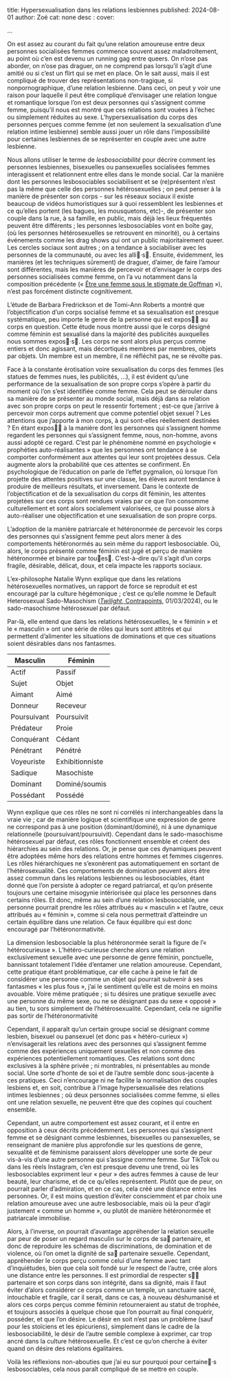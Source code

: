 title: Hypersexualisation dans les relations lesbiennes
published: 2024-08-01
author: Zoé
cat: none
desc : 
cover: 

...



On est assez au courant du fait qu’une relation amoureuse entre deux personnes
socialisées femmes commence souvent assez maladroitement, au point où c’en est
devenu un running gag entre queers. On n’ose pas aborder, on n’ose pas draguer, on
ne comprend pas lorsqu’il s’agit d’une amitié ou si c’est un flirt qui se met en place. On
le sait aussi, mais il est compliqué de trouver des représentations non-tragique, si nonpornographique,
d’une relation lesbienne. Dans ceci, on peut y voir une raison pour
laquelle il peut être compliqué d’envisager une relation longue et romantique lorsque
l’on est deux personnes qui s’assignent comme femme, puisqu’il nous est montré que
ces relations sont vouées à l’échec ou simplement réduites au sexe. L’hypersexualisation
du corps des personnes perçues comme femme (et non seulement la sexualisation d’une
relation intime lesbienne) semble aussi jouer un rôle dans l’impossibilité pour certaines
lesbiennes de se représenter en couple avec une autre lesbienne.


Nous allons utiliser le terme de *lesbosociabilité* pour décrire comment les
personnes lesbiennes, bisexuelles ou pansexuelles socialisées femmes interagissent et
relationnent entre elles dans le monde social. Car la manière dont les personnes
lesbosociables sociabilisent et se (re)présentent n’est pas la même que celle des
personnes hétérosexuelles ; on peut penser à la manière de présenter son corps - sur les
réseaux sociaux il existe beaucoup de vidéos humoristiques sur à quoi ressemblent les
lesbiennes et ce qu’elles portent (les bagues, les mousquetons, etc)-, de présenter son
couple dans la rue, à sa famille, en public, mais déjà les lieux fréquentés peuvent être
différents ; les personnes lesbosociables vont en boîte gay, (où les personnes
hétérosexuelles se retrouvent en minorité), ou à certains événements comme les drag
shows qui ont un public majoritairement queer. Les cercles sociaux sont autres ; on a
tendance à sociabiliser avec les personnes de la communauté, ou avec les alli󱤠·s󵜀.
Ensuite, évidemment, les manières (et les techniques sûrement) de draguer,
d’aimer, de faire l’amour sont différentes, mais les manières de percevoir et d’envisager
le corps des personnes socialisées comme femme, on l’a vu notamment dans la
composition précédente (« [Être une femme sous le stigmate de Goffman](Z-002) »), n’est pas
forcément distincte cognitivement.

L’étude de Barbara Fredrickson et de Tomi-Ann Roberts a montré que
l’objectification d’un corps socialisé femme et sa sexualisation est presque systématique,
peu importe le genre de la personne qui est expos󱤠󵜀 au corps en question.
Cette étude nous montre aussi que le corps désigné comme féminin est sexualisé
dans la majorité des publicités auxquelles nous sommes expos󱤠·s󵜀. Les corps ne sont
alors plus perçus comme entiers et donc agissant, mais décortiqués membres par
membres, objets par objets. Un membre est un membre, il ne réfléchit pas, ne se révolte
pas.

Face à la constante érotisation voire sexualisation du corps des femmes (les
statues de femmes nues, les publicités, …), il est évident qu’une performance de la
sexualisation de son propre corps s’opère à partir du moment où l’on s’est identifiée
comme femme. Cela peut se dérouler dans sa manière de se présenter au monde social,
mais déjà dans sa relation avec son propre corps on peut le ressentir fortement ; est-ce
que j’arrive à percevoir mon corps autrement que comme potentiel objet sexuel ? Les
attentions que j’apporte à mon corps, à qui sont-elles réellement destinées ? En étant
expos󱤠󵜀 à la manière dont les personnes qui s’assignent homme regardent les
personnes qui s’assignent femme, nous, non-homme, avons aussi adopté ce regard.
C’est par le phénomène nommé en psychologie « prophéties auto-réalisantes » que les
personnes ont tendance à se comporter conformément aux attentes qui leur sont
projetées dessus. Cela augmente alors la probabilité que ces attentes se confirment. En
psychologique de l’éducation on parle de l’effet pygmalion, où lorsque l’on projette des
attentes positives sur une classe, les élèves auront tendance à produire de meilleurs
résultats, et inversement. Dans le contexte de l’objectification et de la sexualisation du
corps dit féminin, les attentes projetées sur ces corps sont rendues vraies par ce que l’on
consomme culturellement et sont alors socialement valorisées, ce qui pousse alors à
auto-réaliser une objectification et une sexualisation de son propre corps.

L’adoption de la manière patriarcale et hétéronormée de percevoir les corps des
personnes qui s’assignent femme peut alors mener à des comportements hétéronormés
au sein même du rapport lesbosociable. Où, alors, le corps présenté comme féminin est
jugé et perçu de manière hétéronormée et binaire par tou󴟀es󵜀. C’est-à-dire qu’il s’agit
d’un corps fragile, désirable, délicat, doux, et cela impacte les rapports sociaux.

L’ex-philosophe Natalie Wynn explique que dans les relations hétérosexuelles
normatives, un rapport de force se reproduit et est encouragé par la culture
hégémonique ; c’est ce qu’elle nomme le Default Heterosexual Sado-Masochism
([*Twilight*, Contrapoints](https://www.youtube.com/watch?v=bqloPw5wp48), 01/03/2024), ou le sado-masochisme hétérosexuel
par défaut.


Par-là, elle entend que dans les relations hétérosexuelles, le « féminin » et le
« masculin » ont une série de rôles qui leurs sont attitrés et qui permettent d’alimenter
les situations de dominations et que ces situations soient désirables dans nos fantasmes.




| Masculin | Féminin |
|------------------|-----------------|
| Actif            | Passif          |
| Sujet            | Objet           |
| Aimant           | Aimé            |
| Donneur          | Receveur        |
| Poursuivant      | Poursuivit      |
| Prédateur        | Proie           |
| Conquérant       | Cédant          |
| Pénétrant        | Pénétré         |
| Voyeuriste       | Exhibitionniste |
| Sadique          | Masochiste      |
| Dominant         | Dominé/soumis   |
| Possédant        | Possédé         |

Wynn explique que ces rôles ne sont ni corrélés ni interchangeables dans la vraie
vie ; car de manière logique et scientifique une expression de genre ne correspond pas
à une position (dominant/dominé), ni à une dynamique relationnelle
(poursuivant/poursuivit). Cependant dans le sado-masochisme hétérosexuel par défaut,
ces rôles fonctionnent ensemble et créent des hiérarchies au sein des relations.
Or, je pense que ces dynamiques peuvent être adoptées même hors des relations
entre hommes et femmes cisgenres. Les rôles hiérarchiques ne s’exonèrent pas
automatiquement en sortant de l’hétérosexualité. Ces comportements de domination
peuvent alors être assez commun dans les relations lesbiennes ou lesbosociables, étant
donné que l’on persiste à adopter ce regard patriarcal, et qu’on présente toujours une
certaine misogynie intériorisée qui place les personnes dans certains rôles. Et donc,
même au sein d’une relation lesbosociable, une personne pourrait prendre les rôles
attribués au « masculin » et l’autre, ceux attribués au « féminin », comme si cela nous
permettrait d’atteindre un certain équilibre dans une relation. Ce faux équilibre qui est
donc encouragé par l’hétéronormativité.


La dimension lesbosociable la plus hétéronormée serait la figure de l’« hétérocurieuse
». L’hétéro-curieuse cherche alors une relation exclusivement sexuelle avec
une personne de genre féminin, ponctuelle, bannissant totalement l’idée d’entamer une
relation amoureuse. Cependant, cette pratique étant problématique, car elle cache à
peine le fait de considérer une personne comme un objet qui pourrait subvenir à ses
fantasmes « les plus fous », j’ai le sentiment qu’elle est de moins en moins avouable.
Voire même pratiquée ; si tu désires une pratique sexuelle avec une personne du même
sexe, ou ne se désignant pas du sexe « opposé » au tien, tu sors simplement de
l’hétérosexualité. Cependant, cela ne signifie pas sortir de l’hétéronormativité

Cependant, il apparaît qu’un certain groupe social se désignant comme lesbien,
bisexuel ou pansexuel (et donc pas « hétéro-curieux ») n’envisagerait les relations avec
des personnes qui s’assignent femme comme des expériences uniquement sexuelles et
non comme des expériences potentiellement romantiques. Ces relations sont donc
exclusives à la sphère privée ; ni montrables, ni présentables au monde social. Une sorte
d’honte de soi et de l’autre semble donc sous-jacente à ces pratiques. Ceci n’encourage
ni ne facilite la normalisation des couples lesbiens et, en soit, contribue à l’image
hypersexualisée des relations intimes lesbiennes ; où deux personnes socialisées comme
femme, si elles ont une relation sexuelle, ne peuvent être que des copines qui couchent
ensemble.

Cependant, un autre comportement est assez courant, et il entre en opposition
à ceux décrits précédemment. Les personnes qui s’assignent femme et se désignant
comme lesbiennes, bisexuelles ou pansexuelles, se renseignant de manière plus
approfondie sur les questions de genre, sexualité et de féminisme paraissent alors
développer une sorte de peur vis-à-vis d’une autre personne qui s’assigne comme
femme. Sur TikTok ou dans les réels Instagram, c’en est presque devenu une trend, où
les lesbosociables expriment leur « peur » des autres femmes à cause de leur beauté, leur
charisme, et de ce qu’elles représentent. Plutôt que de peur, on pourrait parler
d’admiration, et en ce cas, cela créé une distance entre les personnes. Or, il est moins
question d’éviter consciemment et par choix une relation amoureuse avec une autre
lesbosociable, mais où la peur d’agir justement « comme un homme », ou plutôt de
manière hétéronormée et patriarcale immobilise.


Alors, à l’inverse, on pourrait d’avantage appréhender la relation sexuelle par
peur de poser un regard masculin sur le corps de sa󵜀 partenaire, et donc de reproduire
les schémas de discriminations, de domination et de violence, où l’on omet la dignité
de sa󵜀 partenaire sexuelle. Cependant, appréhender le corps perçu comme celui d’une
femme avec tant d’inquiétudes, bien que cela soit fondé sur le respect de l’autre, crée
alors une distance entre les personnes. Il est primordial de respecter s󳤰󵜀 partenaire et
son corps dans son intégrité, dans sa dignité, mais il faut éviter d’alors considérer ce
corps comme un temple, un sanctuaire sacré, intouchable et fragile, car il serait, dans
ce cas, à nouveau déshumanisé et alors ces corps perçus comme féminin retourneraient
au statut de trophée, et toujours associés à quelque chose que l’on pourrait au final
conquérir, posséder, et que l’on désire. Le désir en soit n’est pas un problème (sauf pour
les stoïciens et les épicuriens), simplement dans le cadre de la lesbosociabilité, le désir
de l’autre semble complexe à exprimer, car trop ancré dans la culture hétérosexuelle. Et
c’est ce qu’on cherche à éviter quand on désire des relations égalitaires.


Voilà les réflexions non-abouties que j’ai eu sur pourquoi pour certaine󵜀·s
lesbosociables, cela nous paraît compliqué de se mettre en couple.

